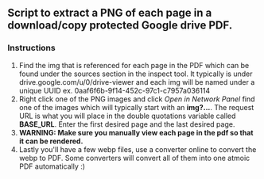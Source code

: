 ## Script to extract a PNG of each page in a download/copy protected Google drive PDF. 

### Instructions
1. Find the img that is referenced for each page in the PDF which can be found under the sources section in the inspect tool. It typically is under drive.google.com/u/0/drive-viewer and each img will be named under a unique UUID ex. 0aaf6f6b-9f14-452c-97c1-c7957a036114
2. Right click one of the PNG images and click *Open in Network Panel* find one of the images which will typically start with an **img?...**. The request URL is what you will place in the double quotations variable called **BASE_URL**. Enter the first desired page and the last desired page. 
3. **WARNING: Make sure you manually view each page in the pdf so that it can be rendered.** 
4. Lastly you'll have a few webp files, use a converter online to convert the webp to PDF. Some converters will convert all of them into one atmoic PDF automatically :) 
